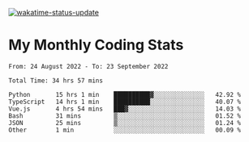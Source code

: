 [![wakatime-status-update](https://github.com/noopurphalak/noopurphalak/workflows/wakatime-status-update/badge.svg)](https://github.com/noopurphalak/noopurphalak/actions/workflows/main.yml)

# My Monthly Coding Stats

<!--START_SECTION:waka-->

```text
From: 24 August 2022 - To: 23 September 2022

Total Time: 34 hrs 57 mins

Python       15 hrs 1 min    ██████████▓░░░░░░░░░░░░░░   42.92 %
TypeScript   14 hrs 1 min    ██████████░░░░░░░░░░░░░░░   40.07 %
Vue.js       4 hrs 54 mins   ███▓░░░░░░░░░░░░░░░░░░░░░   14.03 %
Bash         31 mins         ▒░░░░░░░░░░░░░░░░░░░░░░░░   01.52 %
JSON         25 mins         ▒░░░░░░░░░░░░░░░░░░░░░░░░   01.24 %
Other        1 min           ░░░░░░░░░░░░░░░░░░░░░░░░░   00.09 %
```

<!--END_SECTION:waka-->
